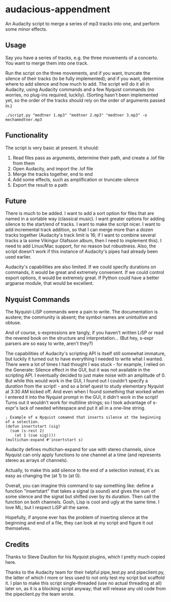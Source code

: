 # audacious-appendment
An Audacity script to merge a series of mp3 tracks into one, and perform some minor effects.

## Usage
Say you have a series of tracks, e.g. the three movements of a concerto.  You want to merge them into one track.

Run the script on the three movements, and if you want, truncate the silence of their tracks (to be fully implemented); and if you want, determine where to add silence and how much to add.
The script will do it all in Audacity, using Audacity commands and a few Nyquist commands (no worries, no plug-ins required, luckily).  (Sorting hasn't been implemented yet, so the order of the tracks should rely on the
order of arguments passed in.)

`./script.py "medtner 1.mp3" "medtner 2.mp3" "medtner 3.mp3" -o mechamedtner.mp3`

## Functionality
The script is very basic at present.  It should:

1. Read files pass as arguments, determine their path, and create a .lof file from them
2. Open Audacity, and import the .lof file
3. Merge the tracks together, end to end
4. Add some effects, such as amplification or truncate-silence
5. Export the result to a path

## Future

There is much to be added.  I want to add a sort option for files that are named in a sortable way (classical music).  I want greater options for adding silence to the start/end of tracks.  I want to make the script nicer.  I want to add incremental track addition, so that I can merge more 
than a dozen tracks together (Audacity's track limit is 16; if I want to combine several tracks a la some Vikingur Olafsson album, then I need to implement this).  I need to add Linux/Mac support,
for no reason but robustness.  Also, the script doesn't work if this instance of Audacity's pipes had already been used earlier.

Audacity's capabilities are also limited.  If we could specify durations on commands, it would be great and extremely convenient.  If we could control export options, it would be extremely
great.  If Python could have a better argparse module, that would be excellent.


## Nyquist Commands
The Nyquist-LiSP commands were a pain to write.  The documentation is austere; the community is absent; the symbol names are unintuitive and obtuse.

And of course, s-expressions are tangly, if you haven't written LiSP or read the revered book on the structure and interpretation...  (But hey, s-expr parsers are so easy to write, aren't they?)

The capabilities of Audacity's scripting API is itself still somewhat immature, but luckily it turned out to have everything I needed to write what I wanted.  There were a lot of times
I had thought I was stuck - for example, I relied on the Generate: Silence effect in the GUI, but it was not available in the scripting API.  I eventually decided to just make noise with an amplitude of 0. But while this would work in the GUI, I found out I couldn't specify a _duration_ from the script! - and so a brief quest to study elementary Nyquist at 3:30 AM kicked off.  And even when I found something that worked when I entered it into the Nyquist prompt in the GUI, it didn't work in the script!  Turns out it wouldn't work for multiline strings; so I took advantage of s-expr's lack of needed whitespace and put it all in a one-line string.

```Lisp
; Example of a Nyquist comamnd that inserts silence at the beginning of a selection.
(defun insertstart (sig) 
  (sum (s-rest 2) 
    (at 1 (cue sig)))) 
(multichan-expand #'insertstart s)
```

Audacity defines multichan-expand for use with stereo channels, since Nyquist can only apply functions to one channel at a time (and represents stereo as arrays of channels).

Actually, to make this add silence to the end of a selection instead, it's as easy as changing the (at 1) to (at 0).

Overall, you can imagine this command to say something like: define a function "insertstart" that takes a signal (a sound) and gives the sum of some silence and the signal but shifted over by its duration.  Then call the function on both channels.  Gosh, Lisp is cool and ugly at the same time.  I love ML; but I respect LiSP all the same.

Hopefully, if anyone ever has the problem of inserting silence at the beginning and end of a file, they can look at my script and figure it out themselves.

## Credits

Thanks to Steve Daulton for his Nyquist plugins, which I pretty much copied here.

Thanks to the Audacity team for their helpful pipe_test.py and pipeclient.py, the latter of which I more or less used to not only test my script but scaffold it.  I plan to make this script single-threaded (use no actual threading at all) later on, as it is a blocking script anyway; that will release any old code from the pipeclient.py the team wrote.
